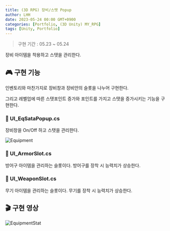 ```yaml
---
title: (3D RPG) 장비/스탯 Popup
author: LHH
date: 2023-05-24 00:00 GMT+0900
categories: [Portfolio, (3D Unity) MY_RPG]
tags: [Unity, Portfolio]
---
```


> 구현 기간 : 05.23 ~ 05.24

장비 아이템을 착용하고 스탯을 관리한다.

## 🎮 구현 기능
인벤토리와 마찬가지로 장비창과 장비안의 슬롯을 나누어 구현한다.

그리고 레벨업에 따른 스탯포인트 증가와 포인트를 가지고 스탯을 증가시키는 기능을 구현한다.

### 📝 UI_EqSataPopup.cs
장비창을 On/Off 하고 스탯을 관리한다.

![Equipment](https://github.com/LHuHyeon/LHuHyeon.github.io/assets/110723307/8c09799e-d713-4799-8ac1-6a6e891a2eb4)

### 📝 UI_ArmorSlot.cs
방어구 아이템을 관리하는 슬롯이다. 방어구를 장착 시 능력치가 상승한다.

### 📝 UI_WeaponSlot.cs
무기 아이템을 관리하는 슬롯이다. 무기를 장착 시 능력치가 상승한다.

## 🎬 구현 영상
![EquipmentStat](https://github.com/LHuHyeon/LHuHyeon.github.io/assets/110723307/4478188e-9967-4fe2-84ee-733c6d6dda29)
